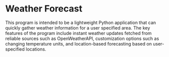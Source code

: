 # Weather Forecast
This program is intended to be a lightweight Python application that can quickly gather weather information for a user specified area.
The key features of the program include instant weather updates fetched from reliable sources such as OpenWeatherAPI, customization options such as changing temperature units, and location-based forecasting based on user-specified locations.
